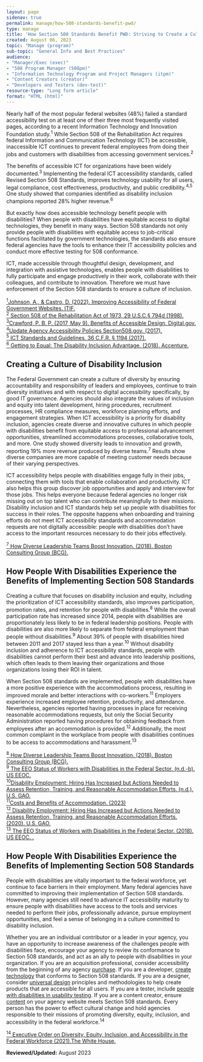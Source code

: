 ```yaml
---
layout: page
sidenav: true
permalink: manage/how-508-standards-benefit-pwd/
type: manage
title: 'How Section 508 Standards Benefit PWD: Striving to Create a Culture of Disability Inclusion'
created: August 06, 2023
topic: "Manage (program)"
sub-topic: "General Info and Best Practices"
audience:
- "Manager/Exec (exec)"
- "508 Program Manager (508pm)"
- "Information Technology Program and Project Managers (itpm)"
- "Content Creators (creator)"
- "Developers and Testers (dev-test)"
resource-type: "Long form article"
format: "HTML (html)"
---
```

Nearly half of the most popular federal websites (48%) failed a standard accessibility test on at least one of their three most frequently visited pages, according to a recent Information Technology and Innovation Foundation study.<sup>1</sup> While Section 508 of the Rehabilitation Act requires federal Information and Communication Technology (ICT) be accessible, inaccessible ICT continues to prevent federal employees from doing their jobs and customers with disabilities from accessing government services.<sup>2</sup>

The benefits of accessible ICT for organizations have been widely documented.<sup>3</sup> Implementing the federal ICT accessibility standards, called Revised Section 508 Standards, improves technology usability for all users, legal compliance, cost effectiveness, productivity, and public credibility.<sup>4,5</sup> One study showed that companies identified as disability inclusion champions reported 28% higher revenue.<sup>6</sup>

But exactly how does accessible technology benefit people with disabilities? When people with disabilities have equitable access to digital technologies, they benefit in many ways. Section 508 standards not only provide people with disabilities with equitable access to job-critical functions facilitated by government technologies, the standards also ensure federal agencies have the tools to enhance their IT accessibility policies and conduct more effective testing for 508 conformance.

ICT, made accessible through thoughtful design, development, and integration with assistive technologies, enables people with disabilities to fully participate and engage productively in their work, collaborate with their colleagues, and contribute to innovation. Therefore we must have enforcement of the Section 508  standards to ensure a culture of inclusion.

<a class="hover-large" href="https://itif.org/publications/2021/06/03/improving-accessibility-federal-government-websites/"><sup>1</sup>Johnson, A., & Castro, D. (2022). Improving Accessibility of Federal Government Websites. ITIF. </a>
<br>
<a class="hover-large" href="https://www.govinfo.gov/content/pkg/USCODE-2011-title29/html/USCODE-2011-title29-chap16-subchapV-sec794d.htm"><sup>2</sup> Section 508 of the Rehabilitation Act of 1973, 29 U.S.C.§ 794d (1998).</a>
<br>
<a class="hover-large" href="https://digital.gov/2017/05/09/benefits-of-accessible-design/"><sup>3</sup>Crawford, P. B. P. (2017, May 9). Benefits of Accessible Design. Digital.gov.</a>
<br>
<a class="hover-large" href="https://www.section508.gov/manage/laws-and-policies/update-agency-policies/"><sup>4</sup>Update Agency Accessibility Policies Section508.gov. (2017).</a>
<br>
<a class="hover-large" href="https://www.access-board.gov/ict/ict-final-rule.pdf
subchapV-sec794d.htm"><sup>5</sup> ICT Standards and Guidelines, 36 C.F.R. § 1194 (2017).</a>
<br>
<a class="hover-large" href="https://www.accenture.com/_acnmedia/PDF-89/Accenture-Disability-Inclusion-Research-Report.pdf"><sup>6</sup> Getting to Equal: The Disability Inclusion Advantage. (2018). Accenture.</a>
<br>

## Creating a Culture of Disability Inclusion

The Federal Government can create a culture of diversity by ensuring accountability and responsibility of leaders and employees, continue to train diversity initiatives and with respect to digital accessibility specifically, by good IT governance. Agencies should also integrate the values of inclusion and equity into talent development, hiring procedures, recruitment processes, HR compliance measures, workforce planning efforts, and engagement strategies. When ICT accessibility is a priority for disability inclusion, agencies create diverse and innovative cultures in which people with disabilities benefit from equitable access to professional advancement opportunities, streamlined accommodations processes, collaborative tools, and more. One study showed diversity leads to innovation and growth, reporting 19% more revenue produced by diverse teams.<sup>7</sup> Results show diverse companies are more capable of meeting customer needs because of their varying perspectives. 

ICT accessibility helps people with disabilities engage fully in their jobs, connecting them with tools that enable collaboration and productivity. ICT also helps this group discover job opportunities and apply and interview for those jobs. This helps everyone because federal agencies no longer risk missing out on top talent who can contribute meaningfully to their missions. Disability inclusion and ICT standards help set up people with disabilities for success in their roles. The opposite happens when onboarding and training efforts do not meet ICT accessibility standards and accommodation requests are not digitally accessible: people with disabilities don’t have access to the important resources necessary to do their jobs effectively.

<a class="hover-large" href="https://www.bcg.com/publications/2018/how-diverse-leadership-teams-boost-innovation "><sup>7</sup> How Diverse Leadership Teams Boost Innovation. (2018). Boston Consulting Group (BCG).</a>
<br>

## How People With Disabilities Experience the Benefits of Implementing Section 508 Standards 
Creating a culture that focuses on disability inclusion and equity, including the prioritization of ICT accessibility standards, also improves participation, promotion rates, and retention for people with disabilities.<sup>8</sup> While the overall participation rate has increased since 2014, people with disabilities are proportionately less likely to be in federal leadership positions. People with disabilities are also more likely to separate from federal employment than people without disabilities.<sup>9</sup> About 39% of people with disabilities hired between 2011 and 2017 stayed less than a year.<sup>10</sup> Without disability inclusion and adherence to ICT accessibility standards, people with disabilities cannot perform their best and advance into leadership positions, which often leads to them leaving their organizations and those organizations losing their ROI in talent.

When Section 508 standards are implemented, people with disabilities have a more positive experience with the accommodations process, resulting in improved morale and better interactions with co-workers.<sup>11</sup> Employers experience increased employee retention, productivity, and attendance. Nevertheless, agencies reported having processes in place for receiving reasonable accommodations requests, but only the Social Security Administration reported having procedures for obtaining feedback from employees after an accommodation is provided.<sup>12</sup> Additionally, the most common complaint in the workplace from people with disabilities continues to be access to accommodations and harassment.<sup>13</sup>

<a class="hover-large" href="https://www.bcg.com/publications/2018/how-diverse-leadership-teams-boost-innovation "><sup>8</sup> How Diverse Leadership Teams Boost Innovation. (2018). Boston Consulting Group (BCG).</a>
<br>
<a class="hover-large" href="https://www.eeoc.gov/federal-sector/reports/eeo-status-workers-disabilities-federal-sector#_Toc99029603"><sup>9</sup> The EEO Status of Workers with Disabilities in the Federal Sector. (n.d.-b). US EEOC.</a>
<br>
<a class="hover-large" href="https://www.gao.gov/products/gao-20-384"><sup>10</sup>Disability Employment: Hiring Has Increased but Actions Needed to Assess Retention, Training, and Reasonable Accommodation Efforts. (n.d.). U.S. GAO.</a>
<br>
<a class="hover-large" href="https://askjan.org/topics/costs.cfm"><sup>11</sup>Costs and Benefits of Accommodation. (2023)</a>
<br>
<a class="hover-large" href="https://www.gao.gov/products/gao-20-384"><sup>12</sup> Disability Employment: Hiring Has Increased but Actions Needed to Assess Retention, Training, and Reasonable Accommodation Efforts. (2020). U.S. GAO.</a>
<br>
<a class="hover-large" href="https://www.eeoc.gov/federal-sector/reports/eeo-status-workers-disabilities-federal-sector#_Toc99029603"><sup>13</sup> The EEO Status of Workers with Disabilities in the Federal Sector. (2018). US EEOC. .</a>
<br>

## How People With Disabilities Experience the Benefits of Implementing Section 508 Standards 
People with disabilities are vitally important to the federal workforce, yet continue to face barriers in their employment. Many federal agencies have committed to improving their implementation of Section 508 standards. However, many agencies still need to advance IT accessibility maturity to ensure people with disabilities have access to the tools and services needed to perform their jobs, professionally advance, pursue employment opportunities, and feel a sense of belonging in a culture committed to disability inclusion.

Whether you are an individual contributor or a leader in your agency, you have an opportunity to increase awareness of the challenges people with disabilities face, encourage your agency to review its conformance to Section 508 standards, and act as an ally to people with disabilities in your organization. If you are an acquisition professional, consider accessibility from the beginning of any agency [purchase](https://www.section508.gov/buy-sell/). If you are a developer, [create technology](https://www.section508.gov/develop/software-websites/) that conforms to Section 508 standards. If you are a designer, consider [universal design]({{site.baseurl}}/develop/universal-design/) principles and methodologies to help create products that are accessible for all users. If you are a tester, include [people with disabilities in usability testing]({{site.baseurl}}/test/usability-testing-with-people-with-disabilities/). If you are a content creator, ensure [content](https://www.section508.gov/create/) on your agency website meets Section 508 standards. Every person has the power to effect cultural change and hold agencies responsible to their missions of promoting diversity, equity, inclusion, and accessibility in the federal workforce.<sup>14</sup>

<a class="hover-large" href="https://www.whitehouse.gov/briefing-room/presidential-actions/2021/06/25/executive-order-on-diversity-equity-inclusion-and-accessibility-in-the-federal-workforce/"><sup>14</sup> Executive Order on Diversity, Equity, Inclusion, and Accessibility in the Federal Workforce (2021).The White House.</a>
<br>



  

**Reviewed/Updated:** August 2023

